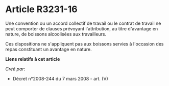 # Article R3231-16

Une convention ou un accord collectif de travail ou le contrat de travail ne peut comporter de clauses prévoyant
l'attribution, au titre d'avantage en nature, de boissons alcoolisées aux travailleurs.

Ces dispositions ne s'appliquent pas aux boissons servies à l'occasion des repas constituant un avantage en nature.

**Liens relatifs à cet article**

_Créé par_:

  - Décret n°2008-244 du 7 mars 2008 - art. (V)

